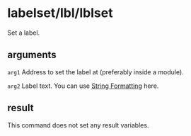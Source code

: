 # labelset/lbl/lblset

Set a label.

## arguments

`arg1` Address to set the label at (preferably inside a module).

`arg2` Label text. You can use [String Formatting](../../introduction/Formatting.md) here.

## result

This command does not set any result variables.
